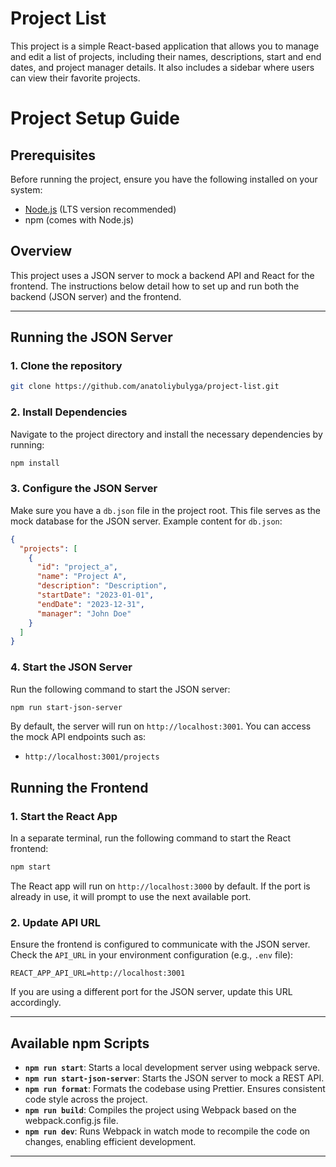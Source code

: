 # Project List

This project is a simple React-based application that allows you to manage and edit a list of projects, including their names, descriptions, start and end dates, and project manager details. It also includes a sidebar where users can view their favorite projects.

# Project Setup Guide

## Prerequisites

Before running the project, ensure you have the following installed on your system:

- [Node.js](https://nodejs.org/) (LTS version recommended)
- npm (comes with Node.js)

## Overview

This project uses a JSON server to mock a backend API and React for the frontend. The instructions below detail how to set up and run both the backend (JSON server) and the frontend.

---

## Running the JSON Server

### 1. Clone the repository

```bash
git clone https://github.com/anatoliybulyga/project-list.git
```

### 2. Install Dependencies

Navigate to the project directory and install the necessary dependencies by running:

```bash
npm install
```

### 3. Configure the JSON Server

Make sure you have a `db.json` file in the project root. This file serves as the mock database for the JSON server. Example content for `db.json`:

```json
{
  "projects": [
    {
      "id": "project_a",
      "name": "Project A",
      "description": "Description",
      "startDate": "2023-01-01",
      "endDate": "2023-12-31",
      "manager": "John Doe"
    }
  ]
}
```

### 4. Start the JSON Server

Run the following command to start the JSON server:

```bash
npm run start-json-server
```

By default, the server will run on `http://localhost:3001`. You can access the mock API endpoints such as:

- `http://localhost:3001/projects`

## Running the Frontend

### 1. Start the React App

In a separate terminal, run the following command to start the React frontend:

```bash
npm start
```

The React app will run on `http://localhost:3000` by default. If the port is already in use, it will prompt to use the next available port.

### 2. Update API URL

Ensure the frontend is configured to communicate with the JSON server. Check the `API_URL` in your environment configuration (e.g., `.env` file):

```env
REACT_APP_API_URL=http://localhost:3001
```

If you are using a different port for the JSON server, update this URL accordingly.

---

## Available npm Scripts

- **`npm run start`**: Starts a local development server using webpack serve.
- **`npm run start-json-server`**: Starts the JSON server to mock a REST API.
- **`npm run format`**: Formats the codebase using Prettier. Ensures consistent code style across the project.
- **`npm run build`**: Compiles the project using Webpack based on the webpack.config.js file.
- **`npm run dev`**: Runs Webpack in watch mode to recompile the code on changes, enabling efficient development.

---

